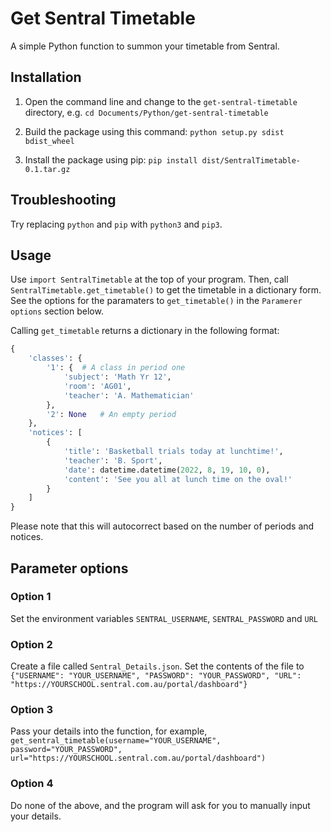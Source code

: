 # Get Sentral Timetable
A simple Python function to summon your timetable from Sentral.

## Installation

1. Open the command line and change to the `get-sentral-timetable` directory, e.g.
    `cd Documents/Python/get-sentral-timetable`

2. Build the package using this command:
    `python setup.py sdist bdist_wheel`
3. Install the package using pip:
    `pip install dist/SentralTimetable-0.1.tar.gz `

## Troubleshooting

Try replacing `python` and `pip` with `python3` and `pip3`.

## Usage

Use `import SentralTimetable` at the top of your program.
Then, call `SentralTimetable.get_timetable()` to get the timetable in a dictionary form.
See the options for the paramaters to `get_timetable()` in the `Paramerer options` section below.

Calling `get_timetable` returns a dictionary in the following format:

```python
{
    'classes': {
        '1': {  # A class in period one
            'subject': 'Math Yr 12',
            'room': 'AG01',
            'teacher': 'A. Mathematician'
        },
        '2': None   # An empty period
    },
    'notices': [
        {
            'title': 'Basketball trials today at lunchtime!',
            'teacher': 'B. Sport',
            'date': datetime.datetime(2022, 8, 19, 10, 0),
            'content': 'See you all at lunch time on the oval!'
        }
    ]
}
```

Please note that this will autocorrect based on the number of periods and notices.

## Parameter options

### Option 1
Set the environment variables `SENTRAL_USERNAME`, `SENTRAL_PASSWORD` and `URL`

### Option 2
Create a file called `Sentral_Details.json`.
Set the contents of the file to
`{"USERNAME": "YOUR_USERNAME", "PASSWORD": "YOUR_PASSWORD", "URL": "https://YOURSCHOOL.sentral.com.au/portal/dashboard"}`

### Option 3
Pass your details into the function, for example,
`get_sentral_timetable(username="YOUR_USERNAME", password="YOUR_PASSWORD", url="https://YOURSCHOOL.sentral.com.au/portal/dashboard")`

### Option 4
Do none of the above, and the program will ask for you to manually input your details.
